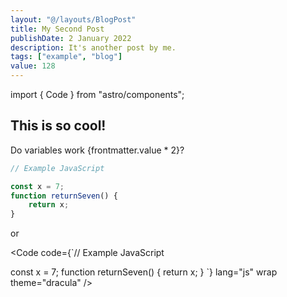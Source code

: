 ```yaml
---
layout: "@/layouts/BlogPost"
title: My Second Post
publishDate: 2 January 2022
description: It's another post by me.
tags: ["example", "blog"]
value: 128
---
```

import { Code } from "astro/components";


## This is so cool!

Do variables work {frontmatter.value * 2}?

```js
// Example JavaScript

const x = 7;
function returnSeven() {
	return x;
}
```

or 

<Code code={`// Example JavaScript

const x = 7;
function returnSeven() {
	return x;
}
`} lang="js" wrap theme="dracula" />
